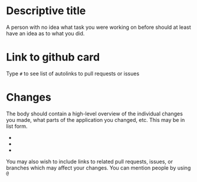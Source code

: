
# Descriptive title

A person with no idea what task you were working on before should at least 
have an idea as to what you did.

# Link to github card
Type `#` to see list of autolinks to pull requests or issues

# Changes
The body should contain a high-level overview of the individual changes you made, what parts of the application you changed, etc.
This may be in list form.


* 
* 
* 


You may also wish to include links to related pull requests, issues, or branches which may affect your changes.
You can mention people by using `@` 
